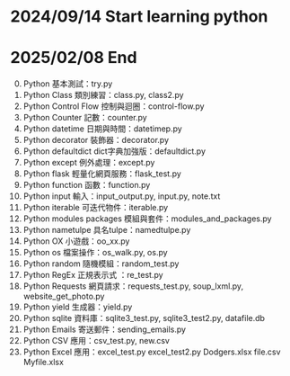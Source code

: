 # 2024/09/14 Start learning python
# 2025/02/08 End

00. Python 基本測試：try.py
01. Python Class 類別練習：class.py, class2.py
02. Python Control Flow 控制與迴圈：control-flow.py
03. Python Counter 記數：counter.py
04. Python datetime 日期與時間：datetimep.py
05. Python decorator 裝飾器：decorator.py
06. Python defaultdict dict字典加強版：defaultdict.py
07. Python except 例外處理：except.py
08. Python flask 輕量化網頁服務：flask_test.py
09. Python function 函數：function.py
10. Python input 輸入：input_output.py, input.py, note.txt
11. Python iterable 可迭代物件：iterable.py
12. Python modules packages 模組與套件：modules_and_packages.py
13. Python nametulpe 具名tulpe：namedtulpe.py
14. Python OX 小遊戲：oo_xx.py
15. Python os 檔案操作：os_walk.py, os.py
16. Python random 隨機模組：random_test.py
17. Python RegEx 正規表示式 ：re_test.py
18. Python Requests 網頁請求：requests_test.py, soup_lxml.py, website_get_photo.py
19. Python yield 生成器：yield.py
20. Python sqlite 資料庫：sqlite3_test.py, sqlite3_test2.py, datafile.db
21. Python Emails 寄送郵件：sending_emails.py
22. Python CSV 應用：csv_test.py, new.csv
23. Python Excel 應用：excel_test.py excel_test2.py Dodgers.xlsx file.csv Myfile.xlsx
